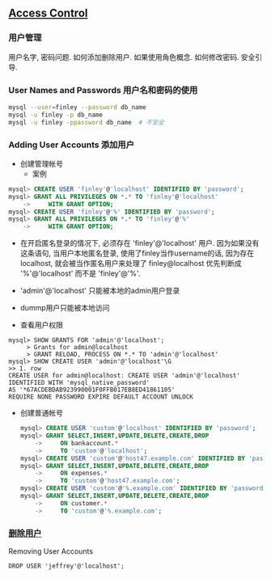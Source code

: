## [Access Control](https://dev.mysql.com/doc/refman/8.0/en/access-control.html)
### 用户管理
用户名字, 密码问题. 如何添加删除用户. 如果使用角色概念. 如何修改密码. 安全引导.

### User Names and Passwords 用户名和密码的使用

```bash
mysql --user=finley --password db_name
mysql -u finley -p db_name
mysql -u finley -ppassword db_name  # 不安全
```

### Adding User Accounts 添加用户
* 创建管理帐号
    * 案例


```sql
mysql> CREATE USER 'finley'@'localhost' IDENTIFIED BY 'password';
mysql> GRANT ALL PRIVILEGES ON *.* TO 'finley'@'localhost'
    ->     WITH GRANT OPTION;
mysql> CREATE USER 'finley'@'%' IDENTIFIED BY 'password';
mysql> GRANT ALL PRIVILEGES ON *.* TO 'finley'@'%'
    ->     WITH GRANT OPTION;
```

* 在开启匿名登录的情况下, 必须存在 'finley'@'localhost' 用户. 因为如果没有这条语句, 当用户本地匿名登录, 使用了finley当作username的话, 因为存在localhost, 就会被当作匿名用户来处理了 finley@localhost 优先判断成 '%'@'localhost' 而不是 'finley'@'%'.
* 'admin'@'localhost' 只能被本地的admin用户登录
* dummp用户只能被本地访问

* 查看用户权限  

```
mysql> SHOW GRANTS FOR 'admin'@'localhost';
     > Grants for admin@localhost
     > GRANT RELOAD, PROCESS ON *.* TO 'admin'@'localhost'
mysql> SHOW CREATE USER 'admin'@'localhost'\G
>> 1. row
CREATE USER for admin@localhost: CREATE USER 'admin'@'localhost'
IDENTIFIED WITH 'mysql_native_password'
AS '*67ACDEBDAB923990001F0FFB017EB8ED41861105'
REQUIRE NONE PASSWORD EXPIRE DEFAULT ACCOUNT UNLOCK
```

* 创建普通帐号

    ```sql
    mysql> CREATE USER 'custom'@'localhost' IDENTIFIED BY 'password';
    mysql> GRANT SELECT,INSERT,UPDATE,DELETE,CREATE,DROP
        ->     ON bankaccount.*
        ->     TO 'custom'@'localhost';
    mysql> CREATE USER 'custom'@'host47.example.com' IDENTIFIED BY 'password';
    mysql> GRANT SELECT,INSERT,UPDATE,DELETE,CREATE,DROP
        ->     ON expenses.*
        ->     TO 'custom'@'host47.example.com';
    mysql> CREATE USER 'custom'@'%.example.com' IDENTIFIED BY 'password';
    mysql> GRANT SELECT,INSERT,UPDATE,DELETE,CREATE,DROP
        ->     ON customer.*
        ->     TO 'custom'@'%.example.com';
    ```

### [删除用户](https://dev.mysql.com/doc/refman/8.0/en/drop-user.html)
Removing User Accounts

    DROP USER 'jeffrey'@'localhost';
